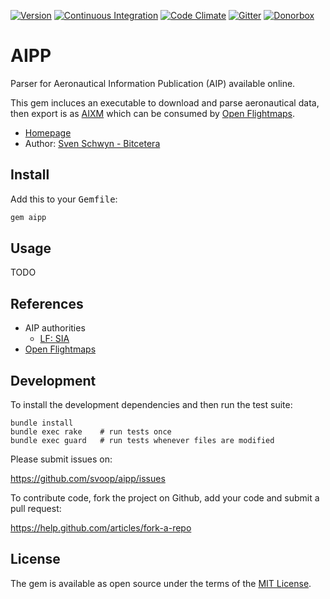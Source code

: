 [![Version](https://img.shields.io/gem/v/aipp.svg?style=flat)](https://rubygems.org/gems/aipp)
[![Continuous Integration](https://img.shields.io/travis/svoop/aipp/master.svg?style=flat)](https://travis-ci.org/svoop/aipp)
[![Code Climate](https://img.shields.io/codeclimate/github/svoop/aipp.svg?style=flat)](https://codeclimate.com/github/svoop/aipp)
[![Gitter](https://img.shields.io/gitter/room/svoop/aipp.svg?style=flat)](https://gitter.im/svoop/aipp)
[![Donorbox](https://img.shields.io/badge/donate-on_donorbox-yellow.svg)](https://donorbox.org/bitcetera)

# AIPP

Parser for Aeronautical Information Publication (AIP) available online.

This gem incluces an executable to download and parse aeronautical data, then
export is as [AIXM](https://github.com/svoop/aixm) which can be consumed by 
[Open Flightmaps](https://openflightmaps.org).

* [Homepage](https://github.com/svoop/aipp)
* Author: [Sven Schwyn - Bitcetera](http://www.bitcetera.com)

## Install

Add this to your <tt>Gemfile</tt>:

```ruby
gem aipp
```

## Usage

TODO

## References

* AIP authorities
  * [LF: SIA](https://www.sia.aviation-civile.gouv.fr)
* [Open Flightmaps](https://openflightmaps.org)

## Development

To install the development dependencies and then run the test suite:

```
bundle install
bundle exec rake    # run tests once
bundle exec guard   # run tests whenever files are modified
```

Please submit issues on:

https://github.com/svoop/aipp/issues

To contribute code, fork the project on Github, add your code and submit a
pull request:

https://help.github.com/articles/fork-a-repo

## License

The gem is available as open source under the terms of the [MIT License](http://opensource.org/licenses/MIT).
